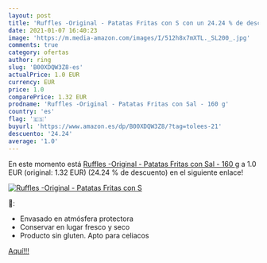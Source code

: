 ```yaml
---
layout: post
title: 'Ruffles -Original - Patatas Fritas con S con un 24.24 % de descuento'
date: 2021-01-07 16:40:23
image: 'https://m.media-amazon.com/images/I/512h8x7mXTL._SL200_.jpg'
comments: true
category: ofertas
author: ring
slug: 'B00XDQW3Z8-es'
actualPrice: 1.0 EUR
currency: EUR
price: 1.0
comparePrice: 1.32 EUR
prodname: 'Ruffles -Original - Patatas Fritas con Sal - 160 g'
country: 'es'
flag: '🇪🇸'
buyurl: 'https://www.amazon.es/dp/B00XDQW3Z8/?tag=tolees-21'
descuento: '24.24'
average: '1.0'
---
```


En este momento está [Ruffles -Original - Patatas Fritas con Sal - 160 g](https://www.amazon.es/dp/B00XDQW3Z8/?tag=tolees-21) a 1.0 EUR (original: 1.32 EUR) (24.24 %  de descuento) en el siguiente enlace!

[![Ruffles -Original - Patatas Fritas con S](https://m.media-amazon.com/images/I/512h8x7mXTL._SL200_.jpg)](https://www.amazon.es/dp/B00XDQW3Z8/?tag=tolees-21)

🔎:

- Envasado en atmósfera protectora
- Conservar en lugar fresco y seco
- Producto sin gluten. Apto para celiacos

[Aquí!!!](https://www.amazon.es/dp/B00XDQW3Z8/?tag=tolees-21)
